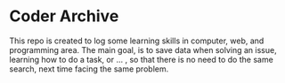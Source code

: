 # Coder Archive

This repo is created to log some learning skills in computer, web, and programming area. The main goal, is to save data when solving an issue, learning how to do a task, or ... , so that there is no need to do the same search, next time facing the same problem.

